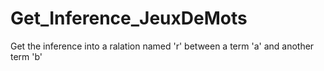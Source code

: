 # Get_Inference_JeuxDeMots
Get the inference into a ralation named 'r' between a term 'a' and another term 'b'
